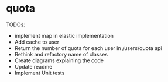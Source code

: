 # quota

TODOs:

- implement map in elastic implementation
- Add cache to user
- Return the number of quota for each user in /users/quota api
- Rethink and refactory name of classes
- Create diagrams explaining the code
- Update readme
- Implement Unit tests